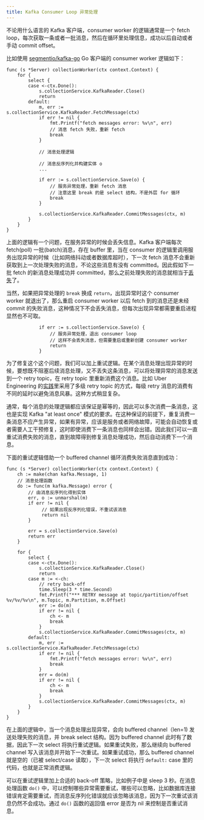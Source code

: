 ```yaml
---
title: Kafka Consumer Loop 异常处理
---
```


不论用什么语言的 Kafka 客户端，consumer worker 的逻辑通常是一个 fetch loop，每次获取一条或者一批消息，然后在循环里处理信息，成功以后自动或者手动 commit offset。

比如使用 [segmentio/kafka-go][1] Go 客户端的 consumer worker 逻辑如下：

```
func (s *Server) collectionWorker(ctx context.Context) {
    for {
		select {
		case <-ctx.Done():
			s.collectionService.KafkaReader.Close()
			return
		default:
			m, err := s.collectionService.KafkaReader.FetchMessage(ctx)
			if err != nil {
				fmt.Printf("fetch messages error: %v\n", err)
                // 消息 fetch 失败，重新 fetch
                break
			}

            // 消息处理逻辑

            // 消息反序列化并构建实体 o
            ...

            if err := s.collectionService.Save(o) {
                // 服务异常处理，重新 fetch 消息
                // 注意这里 break 的是 select 结构，不是外层 for 循环
                break
            }

			s.collectionService.KafkaReader.CommitMessages(ctx, m)
		}
	}
}
```

上面的逻辑有一个问题，在服务异常的时候会丢失信息。Kafka 客户端每次 fetch(poll) 一批(batch)消息，存在 buffer 里，当在 consumer 的逻辑里调用服务出现异常的时候（比如网络抖动或者数据库超时），下一次 fetch 消息不会重新获取到上一次处理失败的消息，不论这些消息有没有 committed。因此假如下一批 fetch 的新消息处理成功并 committed，那么之前处理失败的消息就相当于[丢失][2]了。

当然，如果把异常处理的 `break` 换成 `return`，出现异常时这个 consumer worker 就退出了，那么重启 consumer worker 以后 fetch 到的消息还是未经 commit 的失败消息，这种情况下不会丢失消息，但每次出现异常都需要重启进程显然也不可取。

```
            if err := s.collectionService.Save(o) {
                // 服务异常处理，退出 consumer loop
                // 这样不会丢失消息，但需要重启或重新创建 consumer worker
                return
            }
```

为了修复这个这个问题，我们可以加上重试逻辑。在某个消息处理出现异常的时候，要想既不阻塞后续消息处理，又不丢失这条消息，可以将处理异常的消息发送到一个 retry topic，在 retry topic 里重新消费这个消息。比如 Uber Engineering 的[实践][3]里采用了多级 retry topic 的方式，每级 retry 消息的消费有不同的延时以避免消息风暴。这种方式稍显复杂。

通常，每个消息的处理逻辑都应该保证是幂等的，因此可以多次消费一条消息，这也是实现 Kafka "at least once" 模式的要求。在这种保证的前提下，重复消费一条消息不应产生异常，如果有异常，应该是服务或者网络故障，可能会自动恢复或者需要人工干预修复，这时即使消费下一条消息也同样会出错。因此我们可以一直重试消费失败的消息，直到故障得到修复消息处理成功，然后自动消费下一个消息。

下面的重试逻辑借助一个 buffered channel 循环消费失败消息直到成功：

```
func (s *Server) collectionWorker(ctx context.Context) {
	ch := make(chan kafka.Message, 1)
    // 消息处理函数
    do := func(m kafka.Message) error {
		// 由消息反序列化得到实体
		err, o := unmarshal(m)
        if err != nil {
             // 如果出现反序列化错误，不重试该消息
             return nil
        }

        err = s.collectionService.Save(o)
        return err
    }

    for {
		select {
		case <-ctx.Done():
			s.collectionService.KafkaReader.Close()
			return
		case m := <-ch:
            // retry back-off
			time.Sleep(3 * time.Second)
			fmt.Printf("*** RETRY message at topic/partition/offset %v/%v/%v\n", m.Topic, m.Partition, m.Offset)
			err := do(m)
			if err != nil {
				ch <- m
				break
			}
			s.collectionService.KafkaReader.CommitMessages(ctx, m)
		default:
			m, err := s.collectionService.KafkaReader.FetchMessage(ctx)
			if err != nil {
				fmt.Printf("fetch messages error: %v\n", err)
				break
			}
			err = do(m)
			if err != nil {
				ch <- m
				break
			}
			s.collectionService.KafkaReader.CommitMessages(ctx, m)
		}
	}
}
```

在上面的逻辑中，当一个消息处理出现异常，会向 buffered channel（len=1) 发送处理失败的消息，并 break select 结构。因为 buffered channel 此时有了数据，因此下一次 select 将执行重试逻辑。如果重试失败，那么继续向 buffered channel 写入该消息并开始下一次重试。如果重试成功，那么 buffered channel 就是空的（已被 select/case 读取），下一次 select 将执行 `default:` case 里的代码，也就是正常消费逻辑。

可以在重试逻辑里加上合适的 back-off 策略，比如例子中是 sleep 3 秒。在消息处理函数 `do()` 中，可以控制哪些异常需要重试，哪些可以忽略，比如数据库连接错误肯定需要重试，而消息反序列化错误就应该忽略该消息，因为下一次重试该消息仍然不会成功。通过 `do()` 函数的返回值 error 是否为 nil 来控制是否重试消息。


[1]: https://github.com/segmentio/kafka-go
[2]: https://github.com/segmentio/kafka-go/issues/84
[3]: https://eng.uber.com/reliable-reprocessing/